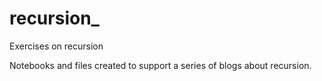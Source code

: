 # recursion_
Exercises on recursion

Notebooks and files created to support a series of blogs about recursion.
